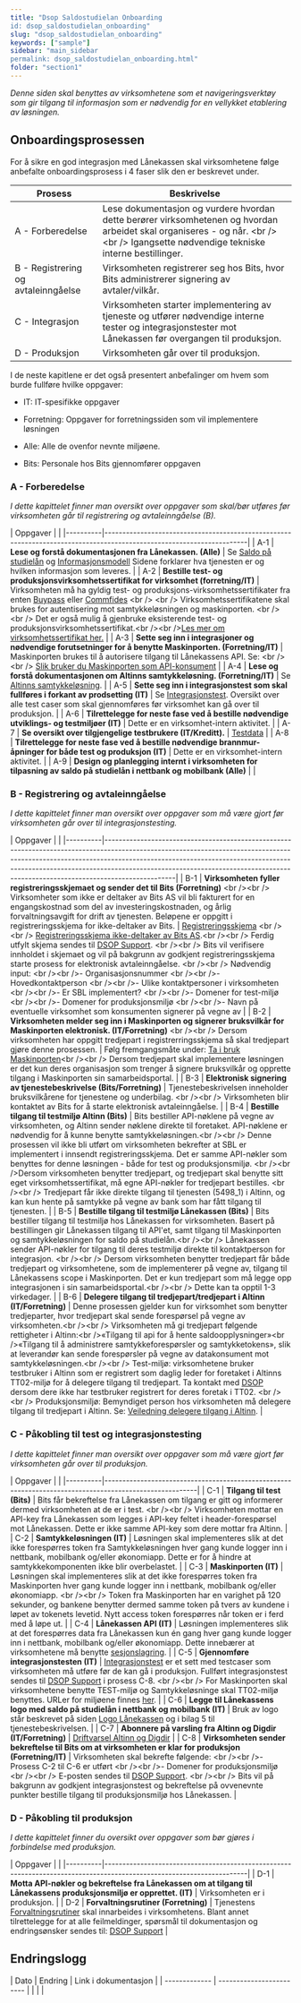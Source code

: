 ```yaml
---
title: "Dsop Saldostudielan Onboarding
id: dsop_saldostudielan_onboarding"
slug: "dsop_saldostudielan_onboarding"
keywords: ["sample"]
sidebar: "main_sidebar
permalink: dsop_saldostudielan_onboarding.html"
folder: "section1"
---
```


*Denne siden skal benyttes av virksomhetene som et navigeringsverktøy som gir tilgang til informasjon som er nødvendig for en vellykket etablering av løsningen.*

## Onboardingsprosessen
For å sikre en god integrasjon med Lånekassen skal virksomhetene følge anbefalte onboardingsprosess i 4 faser slik den er beskrevet under.

| Prosess                             | Beskrivelse                                                                                                                                                                     |
|-------------------------------------|---------------------------------------------------------------------------------------------------------------------------------------------------------------------------------|
| A - Forberedelse                    | Lese dokumentasjon og vurdere hvordan dette berører virksomhetenen og hvordan arbeidet skal organiseres - og når. <br \/><br \/> Igangsette nødvendige tekniske interne bestillinger. |
| B - Registrering og avtaleinngåelse | Virksomheten registrerer seg hos Bits, hvor Bits administrerer signering av avtaler/vilkår.                                                                                     |
| C - Integrasjon                     | Virksomheten starter implementering av tjeneste og utfører nødvendige interne tester og integrasjonstester mot Lånekassen før overgangen til produksjon.                        |
| D - Produksjon                      | Virksomheten går over til produksjon.                                                                                                                                           |

I de neste kapitlene er det også presentert anbefalinger om hvem som burde fullføre hvilke oppgaver:

* IT: IT-spesifikke oppgaver

* Forretning: Oppgaver for forretningssiden som vil implementere løsningen

* Alle: Alle de ovenfor nevnte miljøene.

* Bits: Personale hos Bits gjennomfører oppgaven

### A - Forberedelse

*I dette kapittelet finner man oversikt over oppgaver som skal/bør utføres før virksomheten går til registrering og avtaleinngåelse (B).*

| Oppgaver |  |  |----------|----------------------------------------------------------------------------------------------------------------------|
| A-1 | **Lese og forstå dokumentasjonen fra Lånekassen. (Alle)** | Se [Saldo på studielån](dsop_saldostudielan_om.html) og [Informasjonsmodell](https://dokumentasjon.dsop.no/dsop_saldostudielan_informasjonsmodellLanekassen.html)  Sidene forklarer hva tjenesten er og hvilken informasjon som leveres. |
| A-2 | **Bestille test- og produksjonsvirksomhetssertifikat for virksomhet (forretning/IT)** | Virksomheten må ha gyldig test- og produksjons-virksomhetssertifikater fra enten [Buypass](https://www.buypass.no/produkter/virksomhetssertifikat-esegl#oversikt-VID) eller [Commfides](https://www.commfides.com/commfides-virksomhetssertifikat/) <br \/> <br \/> Virksomhetssertifikatene skal brukes for autentisering mot samtykkeløsningen og maskinporten. <br \/><br \/> Det er også mulig å gjenbruke eksisterende test- og produksjonsvirksomhetssertifikat.<br \/><br \/>[Les mer om virksomhetssertifikat her.](https://www.bits.no/document/bits-buypass-commfides-business-certificates-an-introduction/) |
| A-3 | **Sette seg inn i integrasjoner og nødvendige forutsetninger for å benytte Maskinporten. (Forretning/IT)** | Maskinporten brukes til å autorisere tilgang til Lånekassens API. Se: <br \/><br \/> [Slik bruker du Maskinporten som API-konsument](https://docs.digdir.no/docs/Maskinporten/maskinporten_guide_apikonsument) |
| A-4 | **Lese og forstå dokumentasjonen om Altinns samtykkeløsning. (Forretning/IT)** | Se [Altinns samtykkeløsning](https://altinn.github.io/docs/utviklingsguider/samtykke/datakonsument/komme-i-gang/). |
| A-5 | **Sette seg inn i integrasjonstest som skal fullføres i forkant av prodsetting (IT)** | Se [Integrasjonstest](assets/Saldostudielan_integration_test.xlsx). Oversikt over alle test caser som skal gjennomføres før virksomhet kan gå over til produksjon. |
| A-6 | **Tilrettelegge for neste fase ved å bestille nødvendige utviklings- og testmiljøer (IT)** | Dette er en virksomhet-intern aktivitet. |
| A-7 | **Se oversikt over tilgjengelige testbrukere (IT/Kreditt).** | [Testdata](https://dokumentasjon.dsop.no/dsop_saldostudielan_integrasjonstest.html#testkunder) |
| A-8 | **Tilrettelegge for neste fase ved å bestille nødvendige brannmur-åpninger for både test og produksjon (IT)** | Dette er en virksomhet-intern aktivitet. |
| A-9 | **Design og planlegging internt i virksomheten for tilpasning av saldo på studielån i nettbank og mobilbank (Alle)** |  |

### B - Registrering og avtaleinngåelse

*I dette kapittelet finner man oversikt over oppgaver som må være gjort før virksomheten går over til integrasjonstesting.*

| Oppgaver |  |  |----------|--------------------------------------------------------------------------------------------------------------------------------------------------------------------------------------------------------------------------------------------------------------------------------------------------------------------------------------------|
| B-1 | **Virksomheten fyller registreringsskjemaet og sender det til Bits (Forretning)** <br \/><br \/> Virksomheter som ikke er deltaker av Bits AS vil bli fakturert for en engangskostnad som del av investeringskostnaden, og årlig forvaltningsavgift for drift av tjenesten. Beløpene er oppgitt i registreringsskjema for ikke-deltaker av Bits. | [Registreringsskjema](assets/Registreringsskjema-saldo_studielan.docx) <br \/><br \/> [Registreringsskjema ikke-deltaker av Bits AS](assets/Registreringsskjema_saldo_studielan_ikkedeltaker.docx).<br \/><br \/> Ferdig utfylt skjema sendes til [DSOP Support](https://support.dsop.no/). <br \/><br \/> Bits vil verifisere innholdet i skjemaet og vil på bakgrunn av godkjent registreringsskjema starte prosess for elektronisk avtaleinngåelse. <br \/><br \/> Nødvendig input: <br \/><br \/>- Organisasjonsnummer <br \/><br \/>- Hovedkontaktperson <br \/><br \/>- Ulike kontaktpersoner i virksomheten <br \/><br \/>- Er SBL implementert? <br \/><br \/>- Domener for test-miljø <br \/><br \/>- Domener for produksjonsmiljø <br \/><br \/>- Navn på eventuelle virksomhet som konsumenten signerer på vegne av |
| B-2 | **Virksomheten melder seg inn i Maskinporten og signerer bruksvilkår for Maskinporten elektronisk. (IT/Forretning)** <br \/><br \/> Dersom virksomheten har oppgitt tredjepart i registrerringsskjema så skal tredjepart gjøre denne prosessen. | Følg fremgangsmåte under: [Ta i bruk Maskinporten](https://samarbeid.digdir.no/maskinporten/maskinporten/25)<br \/><br \/> Dersom tredjepart skal implementere løsningen er det kun deres organisasjon som trenger å signere bruksvilkår og opprette tilgang i Maskinporten sin samarbeidsportal. |
| B-3 | **Elektronisk signering av tjenestebeskrivelse (Bits/Forretning)** | Tjenestebeskrivelsen inneholder bruksvilkårene for tjenestene og underbilag. <br \/><br \/> Virksomheten blir kontaktet av Bits for å starte elektronisk avtaleinngåelse. |
| B-4 | **Bestille tilgang til testmiljø Altinn (Bits)** | Bits bestiller API-nøklene på vegne av virksomheten, og Altinn sender nøklene direkte til foretaket. API-nøklene er nødvendig for å kunne benytte samtykkeløsningen.<br \/><br \/> Denne prosessen vil ikke bli utført om virksomheten bekrefter at SBL er implementert i innsendt registreringsskjema. Det er samme API-nøkler som benyttes for denne løsningen - både for test og produksjonsmiljø. <br \/><br \/>Dersom virksomheten benytter tredjepart, og tredjepart skal benytte sitt eget virksomhetssertifikat, må egne API-nøkler for tredjepart bestilles. <br \/><br \/> Tredjepart får ikke direkte tilgang til tjenesten (5498_1) i Altinn, og kan kun hente på samtykke på vegne av bank som har fått tilgang til tjenesten. |
| B-5 | **Bestille tilgang til testmiljø Lånekassen (Bits)** | Bits bestiller tilgang til testmiljø hos Lånekassen for virksomheten. Basert på bestillingen gir Lånekassen tilgang til API'et, samt tilgang til Maskinporten og samtykkeløsningen for saldo på studielån.<br \/><br \/> Lånekassen sender API-nøkler for tilgang til deres testmiljø direkte til kontaktperson for integrasjon. <br \/><br \/> Dersom virksomheten benytter tredjepart får både tredjepart og virksomhetene, som de implementerer på vegne av, tilgang til Lånekassens scope i Maskinporten. Det er kun tredjepart som må legge opp integrasjonen i sin samarbeidsportal.<br \/><br \/> Dette kan ta opptil 1-3 virkedager. |
| B-6 | **Delegere tilgang til tredjepart/tredjepart i Altinn (IT/Forretning)** | Denne prosessen gjelder kun for virksomhet som benytter tredjeparter, hvor tredjepart skal sende forespørsel på vegne av virksomheten.<br \/><br \/> Virksomheten må gi tredjepart følgende rettigheter i Altinn:<br \/>«Tilgang til api for å hente saldoopplysninger»<br \/>«Tilgang til å administrere samtykkeforespørsler og samtykketokens», slik at leverandør kan sende forespørsler på vegne av datakonsument mot samtykkeløsningen.<br \/><br \/> Test-miljø: virksomhetene bruker testbruker i Altinn som er registrert som daglig leder for foretaket i Altinns TT02-miljø for å delegere tilgang til tredjepart. Ta kontakt med [DSOP](mailto:dsop@bits.no) dersom dere ikke har testbruker registrert for deres foretak i TT02.  <br \/><br \/> Produksjonsmiljø: Bemyndiget person hos virksomheten må delegere tilgang til tredjepart i Altinn. Se: [Veiledning delegere tilgang i Altinn](assets/Veiledning_delegering_Altinn.pdf). |

### C - Påkobling til test og integrasjonstesting
*I dette kapittelet finner man oversikt over oppgaver som må være gjort før virksomheten går over til produksjon.*

| Oppgaver |  |  |----------|--------------------------------------------------------------------------------------------------------|
| C-1 | **Tilgang til test (Bits)** | Bits får bekreftelse fra Lånekassen om tilgang er gitt og informerer dermed virksomheten at de er i test. <br \/><br \/> Virksomheten mottar en API-key fra Lånekassen som legges i API-key feltet i header-forespørsel mot Lånekassen. Dette er ikke samme API-key som dere mottar fra Altinn. |
| C-2 | **Samtykkeløsningen (IT)** | Løsningen skal implementeres slik at det ikke forespørres token fra Samtykkeløsningen hver gang kunde logger inn i nettbank, mobilbank og/eller økonomiapp. Dette er for å hindre at samtykkekomponenten ikke blir overbelastet. |
| C-3 | **Maskinporten (IT)** | Løsningen skal implementeres slik at det ikke forespørres token fra Maskinporten hver gang kunde logger inn i nettbank, mobilbank og/eller økonomiapp. <br \/><br \/> Token fra Maskinporten har en varighet på 120 sekunder, og bankene benytter dermed samme token på tvers av kundene i løpet av tokenets levetid. Nytt access token forespørres når token er i ferd med å løpe ut. |
| C-4 | **Lånekassen API (IT)** | Løsningen implementeres slik at det forespørres data fra Lånekassen kun én gang hver gang kunde logger inn i nettbank, mobilbank og/eller økonomiapp. Dette innebærer at virksomhetene må benytte [sesjonslagring](https://dokumentasjon.dsop.no/dsop_saldostudielan_integrasjonLanekassen.html#sesjonslagring). |
| C-5 | **Gjennomføre integrasjonstesten (IT)** | [Integrasjonstest](assets/Saldostudielan_integration_test.xlsx) er et sett med testcaser som virksomheten må utføre før de kan gå i produksjon. Fullført integrasjonstest sendes til [DSOP Support](https://support.dsop.no/) i prosess C-8. <br \/><br \/> For Maskinporten skal virksomhetene benytte TEST-miljø og Samtykkeløsninge skal TT02-miljø benyttes. URLer for miljøene finnes [her](https://dokumentasjon.dsop.no/dsop_saldostudielan_faq.html#hvilke-urler-benyttes-for-test--og-produksjonsmilj%C3%B8). |
| C-6 | **Legge til Lånekassens logo med saldo på studielån i nettbank og mobilbank (IT)** | Bruk av logo står beskrevet på siden [Logo Lånekassen](https://dokumentasjon.dsop.no/dsop_saldostudielan_logoLanekassen.html) og i bilag 5 til tjenestebeskrivelsen. |
| C-7 | **Abonnere på varsling fra Altinn og Digdir (IT/Forretning)** | [Driftvarsel Altinn og Digdir](https://status.digdir.no/) |
| C-8 | **Virksomheten sender bekreftelse til Bits om at virksomheten er klar for produksjon (Forretning/IT)** | Virksomheten skal bekrefte følgende: <br \/><br \/>- Prosess C-2 til C-6 er utført <br \/><br \/>- Domener for produksjonsmiljø <br \/><br \/>  E-posten sendes til [DSOP Support](https://support.dsop.no/). <br \/><br \/> Bits vil på bakgrunn av godkjent integrasjonstest og bekreftelse på ovvenevnte punkter bestille tilgang til produksjonsmiljø hos Lånekassen. |

### D - Påkobling til produksjon
*I dette kapittelet finner du oversikt over oppgaver som bør gjøres i forbindelse med produksjon.*

| Oppgaver |  |  |----------|----------------------------------------------------------------------------------------------------------------------|
| D-1 | **Motta API-nøkler og bekreftelse fra Lånekassen om at tilgang til Lånekassens produksjonsmiljø er opprettet. (IT)** | Virksomheten er i produksjon. |
| D-2 | **Forvaltningsrutiner (Forretning)** | Tjenestens [Forvaltningsrutiner](assets/Forvaltningsrutiner_saldostudielan.pdf) skal innarbeides i virksomhetens. Blant annet tilrettelegge for at alle feilmeldinger, spørsmål til dokumentasjon og endringsønsker sendes til: [DSOP Support](https://support.dsop.no/) |

## Endringslogg

| Dato | Endring | Link i dokumentasjon |
| ------------- | ------------------------ |  | | |

